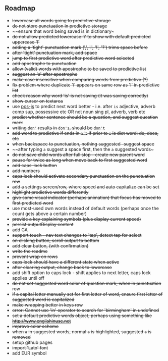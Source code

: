 ## Roadmap

- ~~lowercase all words going to predictive storage~~
- ~~do not store punctuation in predictive storage~~
- ~~ensure that word being saved is in dictionary~
- ~~do not allow predicted lowercase 'i' to show with default predicted uppercase 'I'~~
- ~~adding a 'tight' punctuation mark (',', '.', '!', '?') trims space before~~
- ~~after 'tight' punctuation mark, add space~~
- ~~jump to first predictive word after predictive word selected~~
- ~~add apostrophe to punctuation~~
- ~~allow (valid) words with apostrophe to be saved to predictive list~~
- ~~suggest an 's' after apostrophe~~
- ~~make case insensitive when comparing words from predictive (?)~~
- ~~fix problem where duplicate 'i' appears on same row as 'I' in predictive list~~
- ~~check reason why word 'is' is not saving (it was saving correctly)~~
- ~~show cursor on textarea~~
- use [pos-js](https://www.npmjs.com/package/pos) to predict next word better - i.e. after `is` adjective, adverb comp sup, possessive etc OR not noun sing pl, adverb, verb etc
- ~~predict whether sentence should be a question, and suggest question mark~~
- ~~writing `don'` results in `don's`, should be `don't`~~
- ~~add word to predictive if ends in `n’t` if prior to `n` is dict word: do, does, etc~~
- ~~when backspace to punctuation, nothing suggested -suggest space~~
- ~~after typing `a` suggest a space first, then the `a` suggested words~
- ~~do not save child words after full stop - create new parent word~~
- ~~pause for twice as long when move back to first suggested word~~
- ~~add caps-lock button~~
- ~~add numbers~~
- ~~caps lock should activate secondary punctuation on the punctuation row~~
- ~~add a settings screen/row, where speed and auto capitalize can be set~~
- ~~highlight predictive words differently~~
- ~~give some visual indicator (perhaps animation) that focus has moved to first predicted word~~
- use most-used own words instead of default words (perhaps once the count gets above a certain number)
- ~~provide a key explaining symbols (plus display current speed)~~
- ~~persist outputDisplay content~~
- add GA
- ~~support touch - nav text changes to 'tap', detect tap for select~~
- ~~on clicking button, scroll output to bottom~~
- ~~add clear button, (with confirmation)~~
- ~~write the readme~~
- ~~prevent wrap on rows~~
- ~~caps lock should have a different state when active~~
- ~~after clearing output, change back to lowercase~~
- add shift option to caps lock - shift applies to next letter, caps lock applies until off
- ~~do not set suggested word color of question mark, when in punctuation row~~
- ~~if a capital letter manually set for first letter of word, ensure first letter of suggested word is capitalized~~
- ~~make wrapping better in keys row~~
- ~~error: Cannot use 'in' operator to search for 'birmingham' in undefined~~
- ~~set a default predictive words object, perhaps using something like http://www.englishinuse.net~~
- ~~improve color scheme~~
- ~~when `a` in suggested words, normal `a` is highlighted, suggested `a` is removed~~
- setup github pages
- ~~import 'Lato' font~~
- add EUR symbol